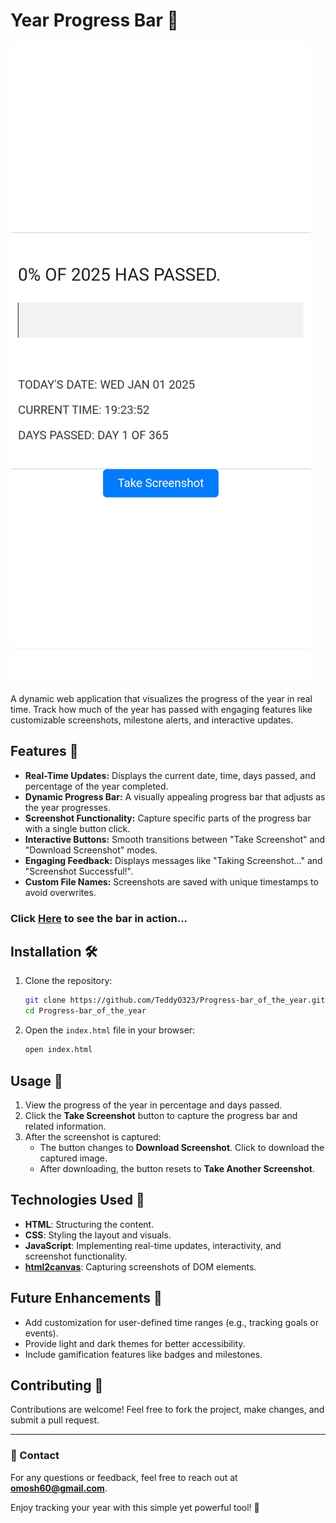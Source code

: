 
# Year Progress Bar 🌟

![progress-bar](progresssss.jpg)

A dynamic web application that visualizes the progress of the year in real time. Track how much of the year has passed with engaging features like customizable screenshots, milestone alerts, and interactive updates.

## Features 🚀
- **Real-Time Updates:** Displays the current date, time, days passed, and percentage of the year completed.
- **Dynamic Progress Bar:** A visually appealing progress bar that adjusts as the year progresses.
- **Screenshot Functionality:** Capture specific parts of the progress bar with a single button click.
- **Interactive Buttons:** Smooth transitions between "Take Screenshot" and "Download Screenshot" modes.
- **Engaging Feedback:** Displays messages like "Taking Screenshot..." and "Screenshot Successful!".
- **Custom File Names:** Screenshots are saved with unique timestamps to avoid overwrites.

### Click [Here](https://teddyo323.github.io/Progress-bar_of_the_year/) to see the bar in action...


## Installation 🛠️

1. Clone the repository:
   ```bash
   git clone https://github.com/TeddyO323/Progress-bar_of_the_year.git
   cd Progress-bar_of_the_year
   ```

2. Open the `index.html` file in your browser:
   ```bash
   open index.html
   ```

## Usage 📖

1. View the progress of the year in percentage and days passed.
2. Click the **Take Screenshot** button to capture the progress bar and related information.
3. After the screenshot is captured:
   - The button changes to **Download Screenshot**. Click to download the captured image.
   - After downloading, the button resets to **Take Another Screenshot**.

## Technologies Used 🧰
- **HTML**: Structuring the content.
- **CSS**: Styling the layout and visuals.
- **JavaScript**: Implementing real-time updates, interactivity, and screenshot functionality.
- **[html2canvas](https://html2canvas.hertzen.com/)**: Capturing screenshots of DOM elements.



## Future Enhancements 🔮
- Add customization for user-defined time ranges (e.g., tracking goals or events).
- Provide light and dark themes for better accessibility.
- Include gamification features like badges and milestones.

## Contributing 🤝
Contributions are welcome! Feel free to fork the project, make changes, and submit a pull request.

---

### 📧 Contact
For any questions or feedback, feel free to reach out at **[omosh60@gmail.com](mailto:omosh60@gmail.com)**.

Enjoy tracking your year with this simple yet powerful tool! 🎉

